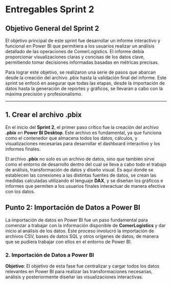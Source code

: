 # **Entregables Sprint 2**

## Objetivo General del Sprint 2

El objetivo principal de este sprint fue desarrollar un informe interactivo y funcional en Power BI que permitiera a los usuarios realizar un análisis detallado de las operaciones de ComerLogistics. El informe debía proporcionar visualizaciones claras y concisas de los datos clave, permitiendo tomar decisiones informadas basadas en métricas precisas.

Para lograr este objetivo, se realizaron una serie de pasos que abarcan desde la creación del archivo .pbix hasta la validación final del informe. Este sprint se enfocó en asegurar que todas las etapas, desde la importación de datos hasta la generación de reportes y gráficos, se llevaran a cabo con la máxima precisión y profesionalismo.

_____

## **1. Crear el archivo .pbix**

En el inicio del **Sprint 2**, el primer paso crítico fue la creación del archivo **.pbix** en **Power BI Desktop**. Este archivo es fundamental, ya que funciona como el contenedor que almacena todos los datos, cálculos, y visualizaciones necesarias para desarrollar el dashboard interactivo y los informes finales.

El archivo **.pbix** no solo es un archivo de datos, sino que también sirve como el entorno de desarrollo dentro del cual se lleva a cabo todo el trabajo de análisis, transformación de datos y diseño visual. Es aquí donde se establecen las conexiones a las distintas fuentes de datos, se crean las medidas calculadas utilizando el lenguaje **DAX**, y se diseñan los gráficos e informes que permiten a los usuarios finales interactuar de manera efectiva con los datos.
## **Punto 2: Importación de Datos a Power BI**

La importación de datos en Power BI fue un paso fundamental para comenzar a trabajar con la información disponible de **ComerLogistics** y dar inicio al análisis de los datos. Este proceso involucró la importación de archivos CSV, bases de datos SQL y otros orígenes de datos, de manera que se pudiera trabajar con ellos en el entorno de Power BI.

### **2. Importación de Datos a Power BI**

**Objetivo**: El objetivo de esta fase fue centralizar y cargar todos los datos relevantes en Power BI para realizar las transformaciones necesarias, análisis y posteriormente diseñar las visualizaciones interactivas.
